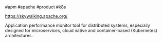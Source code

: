 #apm #apache #product #k8s

https://skywalking.apache.org/

Application performance monitor tool for distributed systems, especially designed for microservices, cloud native and container-based (Kubernetes) architectures.